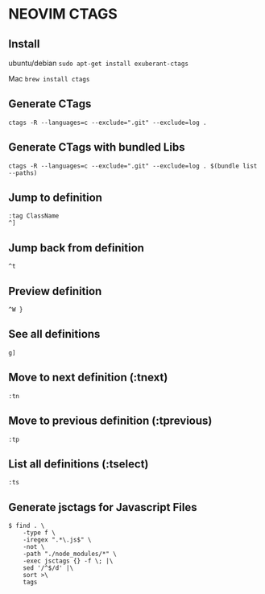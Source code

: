 # NEOVIM CTAGS

## Install
ubuntu/debian
`sudo apt-get install exuberant-ctags`

Mac
`brew install ctags`

## Generate CTags
`ctags -R --languages=c --exclude=".git" --exclude=log .`

## Generate CTags with bundled Libs
`ctags -R --languages=c --exclude=".git" --exclude=log . $(bundle list --paths)`

## Jump to definition
```
:tag ClassName
^]
```

## Jump back from definition
`^t`

## Preview definition
`^W }`

## See all definitions
`g]`

## Move to next definition (:tnext)
`:tn`

## Move to previous definition (:tprevious)
`:tp`

## List all definitions (:tselect)
`:ts`

## Generate jsctags for Javascript Files
```
$ find . \
    -type f \
    -iregex ".*\.js$" \
    -not \
    -path "./node_modules/*" \
    -exec jsctags {} -f \; |\
    sed '/^$/d' |\
    sort >\
    tags
```
